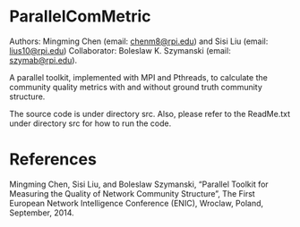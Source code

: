 ParallelComMetric
=================
Authors: Mingming Chen (email: chenm8@rpi.edu) and Sisi Liu (email: lius10@rpi.edu)
Collaborator: Boleslaw K. Szymanski (email: szymab@rpi.edu).

A parallel toolkit, implemented with MPI and Pthreads, to calculate the community quality metrics with and without ground truth community structure.

The source code is under directory src. Also, please refer to the ReadMe.txt under directory src for how to run the code.


References
=================
Mingming Chen, Sisi Liu, and Boleslaw Szymanski, “Parallel Toolkit for Measuring the Quality of Network Community Structure”, The First European Network Intelligence Conference (ENIC), Wroclaw, Poland, September, 2014.




